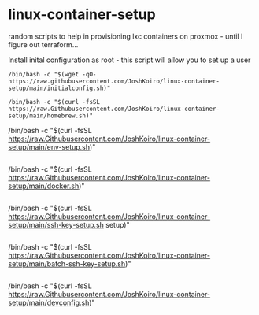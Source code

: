 # linux-container-setup
random scripts to help in provisioning lxc containers on proxmox - until I figure out terraform...

Install inital configuration as root - this script will allow you to set up a user

```
/bin/bash -c "$(wget -qO- https://raw.githubusercontent.com/JoshKoiro/linux-container-setup/main/initialconfig.sh)"
```

```
/bin/bash -c "$(curl -fsSL https://raw.Githubusercontent.com/JoshKoiro/linux-container-setup/main/homebrew.sh)"
```
/bin/bash -c "$(curl -fsSL https://raw.Githubusercontent.com/JoshKoiro/linux-container-setup/main/env-setup.sh)"
```

```
/bin/bash -c "$(curl -fsSL https://raw.Githubusercontent.com/JoshKoiro/linux-container-setup/main/docker.sh)"
```

```
/bin/bash -c "$(curl -fsSL https://raw.Githubusercontent.com/JoshKoiro/linux-container-setup/main/ssh-key-setup.sh setup)"
```

```
/bin/bash -c "$(curl -fsSL https://raw.Githubusercontent.com/JoshKoiro/linux-container-setup/main/batch-ssh-key-setup.sh)"
```

```
/bin/bash -c "$(curl -fsSL https://raw.Githubusercontent.com/JoshKoiro/linux-container-setup/main/devconfig.sh)"
```
